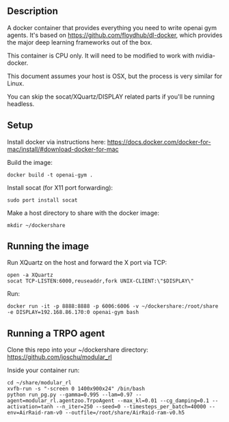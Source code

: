 Description
-----------
A docker container that provides everything you need to write openai gym agents. It's based on https://github.com/floydhub/dl-docker, which provides the major deep learning frameworks out of the box.

This container is CPU only. It will need to be modified to work with nvidia-docker.

This document assumes your host is OSX, but the process is very similar for
Linux.

You can skip the socat/XQuartz/DISPLAY related parts if you'll be running headless.

Setup
-----

Install docker via instructions here: https://docs.docker.com/docker-for-mac/install/#download-docker-for-mac

Build the image:

    docker build -t openai-gym .

Install socat (for X11 port forwarding):

    sudo port install socat

Make a host directory to share with the docker image:

    mkdir ~/dockershare

Running the image
-----------------

Run XQuartz on the host and forward the X port via TCP:

    open -a XQuartz
    socat TCP-LISTEN:6000,reuseaddr,fork UNIX-CLIENT:\"$DISPLAY\"

Run:

    docker run -it -p 8888:8888 -p 6006:6006 -v ~/dockershare:/root/share -e DISPLAY=192.168.86.170:0 openai-gym bash

Running a TRPO agent
--------------------

Clone this repo into your ~/dockershare directory: https://github.com/joschu/modular_rl

Inside your container run:

    cd ~/share/modular_rl
    xvfb-run -s "-screen 0 1400x900x24" /bin/bash
    python run_pg.py --gamma=0.995 --lam=0.97 --agent=modular_rl.agentzoo.TrpoAgent --max_kl=0.01 --cg_damping=0.1 --activation=tanh --n_iter=250 --seed=0 --timesteps_per_batch=40000 --env=AirRaid-ram-v0 --outfile=/root/share/AirRaid-ram-v0.h5

